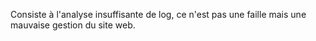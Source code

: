 Consiste à l'analyse insuffisante de log, ce n'est pas une faille mais une mauvaise gestion du site web.